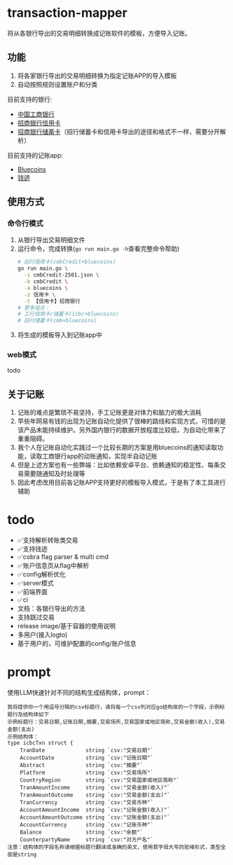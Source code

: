 # transaction-mapper

将从各银行导出的交易明细转换成记账软件的模板，方便导入记账。

## 功能

1. 将各家银行导出的交易明细转换为指定记账APP的导入模板
2. 自动按照规则设置账户和分类

目前支持的银行:

- [中国工商银行](https://mybank.icbc.com.cn/icbc/newperbank/perbank3/frame/frame_index.jsp)
- [招商银行信用卡](https://www.cmbchina.com/)
- [招商银行储蓄卡](https://www.cmbchina.com/)（招行储蓄卡和信用卡导出的途径和格式不一样，需要分开解析）

目前支持的记账app:

- [Bluecoins](https://www.bluecoinsapp.com/)
- [钱迹](https://www.qianjiapp.com/)

## 使用方式

### 命令行模式
1. 从银行导出交易明细文件
2. 运行命令，完成转换(`go run main.go -h`查看完整命令帮助)
    ```bash
    # 招行信用卡(cmbCredit+bluecoins)
    go run main.go \
      -i cmbCredit-2501.json \
      -b cmbCredit \
      -a bluecoins \
      -z 信用卡 \
      -t 【信用卡】招商银行
    # 更多组合：
    # 工行信用卡/储蓄卡(icbc+bluecoins)
    # 招行储蓄卡(cmb+bluecoins)
    ```
3. 将生成的模板导入到记账app中

### web模式

todo

## 关于记账

1. 记账的难点是繁琐不易坚持，手工记账更是对体力和脑力的极大消耗
2. 早些年网易有钱的出现为记账自动化提供了很棒的路线和实现方式，可惜的是该产品未能持续维护。另外国内银行的数据开放程度比较低，为自动化带来了重重阻碍。
3. 我个人在记账自动化实践过一个比较长期的方案是用bluecoins的通知读取功能，读取工商银行app的动账通知，实现半自动记账
4. 但是上述方案也有一些弊端：比如依赖安卓平台、依赖通知的稳定性、每条交易需要随通知及时处理等
5. 因此考虑改用目前各记账APP支持更好的模板导入模式，于是有了本工具进行辅助

# todo

- ✅支持解析转账类交易
- ✅支持钱迹
- ✅cobra flag parser & multi cmd
- ✅账户信息页从flag中解析
- ✅config解析优化
- ✅server模式
- ✅前端界面
- ✅ci
- 文档：各银行导出的方法
- 支持跳过交易
- release image/基于容器的使用说明
- 多用户(接入logto)
- 基于用户的，可维护配置的config/账户信息

# prompt

使用LLM快速针对不同的结构生成结构体，prompt：

```text
我将提供你一个用逗号分隔的csv标题行，请将每一个csv列对应go结构体的一个字段，示例标题行及结构体如下
示例标题行：交易日期,记账日期,摘要,交易场所,交易国家或地区简称,交易金额(收入),交易金额(支出)
示例结构体：
type icbcTxn struct {
	TranDate             string `csv:"交易日期"`
	AccountDate          string `csv:"记账日期"`
	Abstract             string `csv:"摘要"`
	Platform             string `csv:"交易场所"`
	CountryRegion        string `csv:"交易国家或地区简称"`
	TranAmountIncome     string `csv:"交易金额(收入)"`
	TranAmountOutcome    string `csv:"交易金额(支出)"`
	TranCurrency         string `csv:"交易币种"`
	AccountAmountIncome  string `csv:"记账金额(收入)"`
	AccountAmountOutcome string `csv:"记账金额(支出)"`
	AccountCurrency      string `csv:"记账币种"`
	Balance              string `csv:"余额"`
	CounterpartyName     string `csv:"对方户名"`
注意：结构体的字段名称请根据标题行翻译成准确的英文，使用首字母大写的驼峰形式，类型全部是string
```